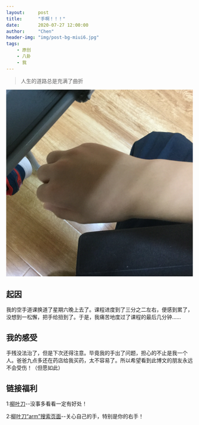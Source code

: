 ```yaml
---
layout:     post
title:      "手啊！！！"
date:       2020-07-27 12:00:00
author:     "Chen"
header-img: "img/post-bg-miui6.jpg"
tags:
    - 原创
    - 八卦
    - 我
---
```


> 人生的道路总是充满了曲折

![arm](/img/hand.JPG)

## 起因
我的空手道课换道了星期六晚上去了。课程进度到了三分之二左右，便感到累了，没想到一松懈，把手给扭到了。于是，我痛苦地度过了课程的最后几分钟……

## 我的感受
手残没法治了，但是下次还得注意。毕竟我的手出了问题，担心的不止是我一个人。爸爸九点多还在药店给我买药，太不容易了。所以希望看到此博文的朋友永远不会受伤！（但愿如此）

## 链接福利
1:[柳叶刀](https://www.thelancet.com)--没事多看看一定有好处！

2:[柳叶刀“arm”搜索页面](https://www.thelancet.com/action/doSearch?searchType=quick&searchText=arm&searchScope=fullSite&occurrences=all&code=lancet-site)--关心自己的手，特别是你的右手！
